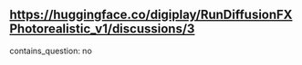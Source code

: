 ## https://huggingface.co/digiplay/RunDiffusionFXPhotorealistic_v1/discussions/3

contains_question: no